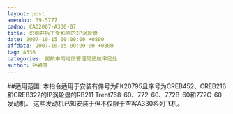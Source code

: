 ```yaml
---
layout: post
amendno: 39-5777
cadno: CAD2007-A330-07
title: 识别并拆下受影响的IP涡轮盘
date: 2007-10-15 00:00:00 +0800
effdate: 2007-10-15 00:00:00 +0800
tag: A330
categories: 民航中南地区管理局适航审定处
author: 钟颖芬
---
```


##适用范围:
本指令适用于安装有件号为FK20795且序号为CREB452、CREB216和CREB322的IP涡轮盘的RB211 Trent768-60、772-60、772B-60和772C-60发动机。
这些发动机已知安装于但不仅限于空客A330系列飞机。

